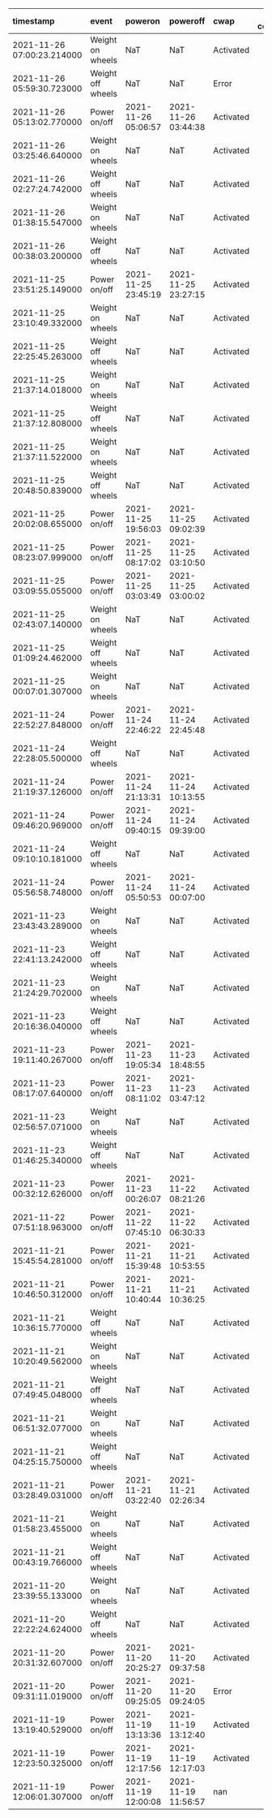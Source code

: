 | timestamp                  | event             | poweron             | poweroff            | cwap      |   client connected |   appcheck |   availability | powercycle        |
|:---------------------------|:------------------|:--------------------|:--------------------|:----------|-------------------:|-----------:|---------------:|:------------------|
| 2021-11-26 07:00:23.214000 | Weight on wheels  | NaT                 | NaT                 | Activated |                199 |         54 |       100      | NaT               |
| 2021-11-26 05:59:30.723000 | Weight off wheels | NaT                 | NaT                 | Error     |                 93 |         45 |       100      | NaT               |
| 2021-11-26 05:13:02.770000 | Power on/off      | 2021-11-26 05:06:57 | 2021-11-26 03:44:38 | Activated |                 70 |         36 |       100      | -1 days +22:37:41 |
| 2021-11-26 03:25:46.640000 | Weight on wheels  | NaT                 | NaT                 | Activated |                200 |         45 |       100      | NaT               |
| 2021-11-26 02:27:24.742000 | Weight off wheels | NaT                 | NaT                 | Activated |                182 |         45 |       100      | NaT               |
| 2021-11-26 01:38:15.547000 | Weight on wheels  | NaT                 | NaT                 | Activated |                279 |         54 |       100      | NaT               |
| 2021-11-26 00:38:03.200000 | Weight off wheels | NaT                 | NaT                 | Activated |                142 |         44 |        97.7778 | NaT               |
| 2021-11-25 23:51:25.149000 | Power on/off      | 2021-11-25 23:45:19 | 2021-11-25 23:27:15 | Activated |                 14 |         27 |       100      | -1 days +23:41:56 |
| 2021-11-25 23:10:49.332000 | Weight on wheels  | NaT                 | NaT                 | Activated |                117 |         45 |       100      | NaT               |
| 2021-11-25 22:25:45.263000 | Weight off wheels | NaT                 | NaT                 | Activated |                 97 |         45 |       100      | NaT               |
| 2021-11-25 21:37:14.018000 | Weight on wheels  | NaT                 | NaT                 | Activated |                  0 |          0 |       nan      | NaT               |
| 2021-11-25 21:37:12.808000 | Weight off wheels | NaT                 | NaT                 | Activated |                  0 |          0 |       nan      | NaT               |
| 2021-11-25 21:37:11.522000 | Weight on wheels  | NaT                 | NaT                 | Activated |                 92 |         36 |       100      | NaT               |
| 2021-11-25 20:48:50.839000 | Weight off wheels | NaT                 | NaT                 | Activated |                 63 |         45 |       100      | NaT               |
| 2021-11-25 20:02:08.655000 | Power on/off      | 2021-11-25 19:56:03 | 2021-11-25 09:02:39 | Activated |                  0 |         54 |       100      | -1 days +13:06:36 |
| 2021-11-25 08:23:07.999000 | Power on/off      | 2021-11-25 08:17:02 | 2021-11-25 03:10:50 | Activated |                  0 |         18 |       100      | -1 days +18:53:48 |
| 2021-11-25 03:09:55.055000 | Power on/off      | 2021-11-25 03:03:49 | 2021-11-25 03:00:02 | Activated |                 45 |         36 |       100      | -1 days +23:56:13 |
| 2021-11-25 02:43:07.140000 | Weight on wheels  | NaT                 | NaT                 | Activated |                394 |         81 |       100      | NaT               |
| 2021-11-25 01:09:24.462000 | Weight off wheels | NaT                 | NaT                 | Activated |                224 |         63 |       100      | NaT               |
| 2021-11-25 00:07:01.307000 | Weight on wheels  | NaT                 | NaT                 | Activated |                352 |         63 |       100      | NaT               |
| 2021-11-24 22:52:27.848000 | Power on/off      | 2021-11-24 22:46:22 | 2021-11-24 22:45:48 | Activated |                123 |         36 |       100      | -1 days +23:59:26 |
| 2021-11-24 22:28:05.500000 | Weight off wheels | NaT                 | NaT                 | Activated |                181 |         62 |        98.4127 | NaT               |
| 2021-11-24 21:19:37.126000 | Power on/off      | 2021-11-24 21:13:31 | 2021-11-24 10:13:55 | Activated |                  0 |         18 |       100      | -1 days +13:00:24 |
| 2021-11-24 09:46:20.969000 | Power on/off      | 2021-11-24 09:40:15 | 2021-11-24 09:39:00 | Activated |                  0 |         45 |       100      | -1 days +23:58:45 |
| 2021-11-24 09:10:10.181000 | Weight off wheels | NaT                 | NaT                 | Activated |                  6 |        171 |       100      | NaT               |
| 2021-11-24 05:56:58.748000 | Power on/off      | 2021-11-24 05:50:53 | 2021-11-24 00:07:00 | Activated |                 65 |         45 |       100      | -1 days +18:16:07 |
| 2021-11-23 23:43:43.289000 | Weight on wheels  | NaT                 | NaT                 | Activated |                241 |         54 |       100      | NaT               |
| 2021-11-23 22:41:13.242000 | Weight off wheels | NaT                 | NaT                 | Activated |                220 |         72 |       100      | NaT               |
| 2021-11-23 21:24:29.702000 | Weight on wheels  | NaT                 | NaT                 | Activated |                422 |         63 |       100      | NaT               |
| 2021-11-23 20:16:36.040000 | Weight off wheels | NaT                 | NaT                 | Activated |                181 |         54 |       100      | NaT               |
| 2021-11-23 19:11:40.267000 | Power on/off      | 2021-11-23 19:05:34 | 2021-11-23 18:48:55 | Activated |                  0 |         25 |        92.5926 | -1 days +23:43:21 |
| 2021-11-23 08:17:07.640000 | Power on/off      | 2021-11-23 08:11:02 | 2021-11-23 03:47:12 | Activated |                123 |         81 |       100      | -1 days +19:36:10 |
| 2021-11-23 02:56:57.071000 | Weight on wheels  | NaT                 | NaT                 | Activated |                249 |         63 |       100      | NaT               |
| 2021-11-23 01:46:25.340000 | Weight off wheels | NaT                 | NaT                 | Activated |                 98 |         63 |       100      | NaT               |
| 2021-11-23 00:32:12.626000 | Power on/off      | 2021-11-23 00:26:07 | 2021-11-22 08:21:26 | Activated |                 17 |         45 |       100      | -1 days +07:55:19 |
| 2021-11-22 07:51:18.963000 | Power on/off      | 2021-11-22 07:45:10 | 2021-11-22 06:30:33 | Activated |                  0 |         54 |       100      | -1 days +22:45:23 |
| 2021-11-21 15:45:54.281000 | Power on/off      | 2021-11-21 15:39:48 | 2021-11-21 10:53:55 | Activated |                  0 |         27 |       100      | -1 days +19:14:07 |
| 2021-11-21 10:46:50.312000 | Power on/off      | 2021-11-21 10:40:44 | 2021-11-21 10:36:25 | Activated |                  0 |         18 |       100      | -1 days +23:55:41 |
| 2021-11-21 10:36:15.770000 | Weight off wheels | NaT                 | NaT                 | Activated |                 61 |         18 |       100      | NaT               |
| 2021-11-21 10:20:49.562000 | Weight on wheels  | NaT                 | NaT                 | Activated |                685 |        135 |       100      | NaT               |
| 2021-11-21 07:49:45.048000 | Weight off wheels | NaT                 | NaT                 | Activated |                210 |         54 |       100      | NaT               |
| 2021-11-21 06:51:32.077000 | Weight on wheels  | NaT                 | NaT                 | Activated |                609 |        126 |       100      | NaT               |
| 2021-11-21 04:25:15.750000 | Weight off wheels | NaT                 | NaT                 | Activated |                110 |         54 |       100      | NaT               |
| 2021-11-21 03:28:49.031000 | Power on/off      | 2021-11-21 03:22:40 | 2021-11-21 02:26:34 | Activated |                 80 |         36 |       100      | -1 days +23:03:54 |
| 2021-11-21 01:58:23.455000 | Weight on wheels  | NaT                 | NaT                 | Activated |                517 |         72 |       100      | NaT               |
| 2021-11-21 00:43:19.766000 | Weight off wheels | NaT                 | NaT                 | Activated |                227 |         54 |       100      | NaT               |
| 2021-11-20 23:39:55.133000 | Weight on wheels  | NaT                 | NaT                 | Activated |                346 |         72 |       100      | NaT               |
| 2021-11-20 22:22:24.624000 | Weight off wheels | NaT                 | NaT                 | Activated |                103 |         99 |       100      | NaT               |
| 2021-11-20 20:31:32.607000 | Power on/off      | 2021-11-20 20:25:27 | 2021-11-20 09:37:58 | Activated |                  0 |         27 |       100      | -1 days +13:12:31 |
| 2021-11-20 09:31:11.019000 | Power on/off      | 2021-11-20 09:25:05 | 2021-11-20 09:24:05 | Error     |                  1 |         54 |       100      | -1 days +23:59:00 |
| 2021-11-19 13:19:40.529000 | Power on/off      | 2021-11-19 13:13:36 | 2021-11-19 13:12:40 | Activated |                  3 |          0 |       nan      | -1 days +23:59:04 |
| 2021-11-19 12:23:50.325000 | Power on/off      | 2021-11-19 12:17:56 | 2021-11-19 12:17:03 | Activated |                  0 |          0 |       nan      | -1 days +23:59:07 |
| 2021-11-19 12:06:01.307000 | Power on/off      | 2021-11-19 12:00:08 | 2021-11-19 11:56:57 | nan       |                nan |        nan |       nan      | NaT               |